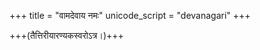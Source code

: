 +++
title = "वामदेवाय नमः"
unicode_script = "devanagari"
+++

+++(तैत्तिरीयारण्यकस्वरोऽत्र।)+++

<div class="js_include" url="/vedAH/taittirIyam/AraNyakam/06/44_vAmadevAya_namaH"  newLevelForH1="2" includeTitle="true"> </div>  
